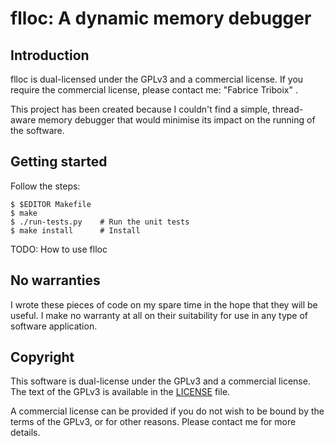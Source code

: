 flloc: A dynamic memory debugger
================================


Introduction
------------

flloc is dual-licensed under the GPLv3 and a commercial license. If you
require the commercial license, please contact me: "Fabrice Triboix"
<ftriboix-at-gmail-dot-com>.

This project has been created because I couldn't find a simple,
thread-aware memory debugger that would minimise its impact on the
running of the software.


Getting started
---------------

Follow the steps:

    $ $EDITOR Makefile
    $ make
    $ ./run-tests.py    # Run the unit tests
    $ make install      # Install

TODO: How to use flloc


No warranties
-------------

I wrote these pieces of code on my spare time in the hope that they will
be useful. I make no warranty at all on their suitability for use in
any type of software application.


Copyright
---------

This software is dual-license under the GPLv3 and a commercial license.
The text of the GPLv3 is available in the [LICENSE](LICENSE) file.

A commercial license can be provided if you do not wish to be bound by
the terms of the GPLv3, or for other reasons. Please contact me for more
details.

